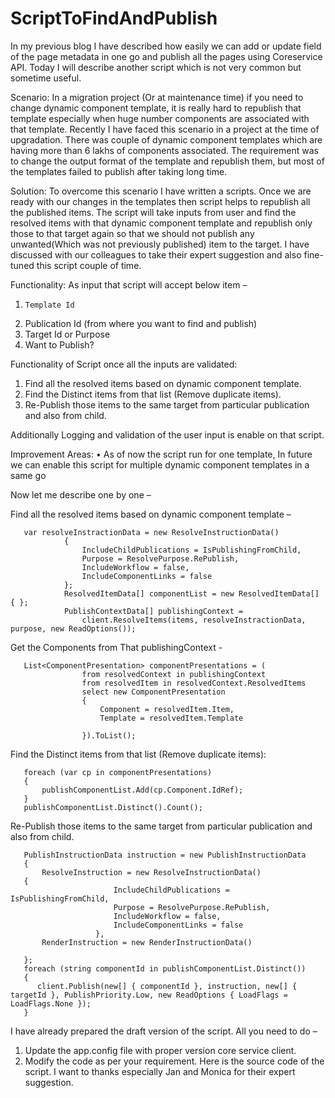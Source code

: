 # ScriptToFindAndPublish

In my previous blog I have described how easily we can add or update field of the page metadata in one go and publish all the pages using Coreservice API. Today I will describe another script which is not very common but sometime useful. 

Scenario: 
In a migration project (Or at maintenance time) if you need to change dynamic component template, it is really hard to republish that template especially when huge number components are associated with that template. 
Recently I have faced this scenario in a project at the time of upgradation. There was couple of dynamic component templates which are having more than 6 lakhs of components associated. The requirement was to change the output format of the template and republish them, but most of the templates failed to publish after taking long time. 

Solution: 
To overcome this scenario I have written a scripts. Once we are ready with our changes in the templates then script helps to republish all the published items. The script will take inputs from user and find the resolved items with that dynamic component template and republish only those to that target again so that we should not publish any unwanted(Which was not previously published) item to the target. 
I have discussed with our colleagues to take their expert suggestion and also fine-tuned this script couple of time.

Functionality: 
As input that script will accept below item –
1)     Template Id
2)	Publication Id (from where you want to find and publish)
3)	Target Id or Purpose
4)	Want to Publish?

Functionality of Script once all the inputs are validated: 
1)	Find all the resolved items based on dynamic component template.
2)	Find the Distinct items from that list (Remove duplicate items).
3)	Re-Publish those items to the same target from particular publication and also from child.

Additionally Logging and validation of the user input is enable on that script.

Improvement Areas:
•	As of now the script run for one template, In future we can enable this script for multiple dynamic component templates in a same go

Now let me describe one by one – 

Find all the resolved items based on dynamic component template – 

       var resolveInstractionData = new ResolveInstructionData()
                {
                    IncludeChildPublications = IsPublishingFromChild,
                    Purpose = ResolvePurpose.RePublish,
                    IncludeWorkflow = false,
                    IncludeComponentLinks = false
                };
                ResolvedItemData[] componentList = new ResolvedItemData[] { };
                PublishContextData[] publishingContext =
                    client.ResolveItems(items, resolveInstractionData, purpose, new ReadOptions());

Get the Components from That publishingContext - 

       List<ComponentPresentation> componentPresentations = (
                    from resolvedContext in publishingContext
                    from resolvedItem in resolvedContext.ResolvedItems
                    select new ComponentPresentation
                    {
                        Component = resolvedItem.Item,
                        Template = resolvedItem.Template

                    }).ToList();



Find the Distinct items from that list (Remove duplicate items):

       foreach (var cp in componentPresentations)
       {                            
           publishComponentList.Add(cp.Component.IdRef);                            
       }
       publishComponentList.Distinct().Count();


Re-Publish those items to the same target from particular publication and also from child.

       PublishInstructionData instruction = new PublishInstructionData
       {
           ResolveInstruction = new ResolveInstructionData()
       {
                           IncludeChildPublications = IsPublishingFromChild,
                           Purpose = ResolvePurpose.RePublish,
                           IncludeWorkflow = false,
                           IncludeComponentLinks = false
                       },
           RenderInstruction = new RenderInstructionData()

       };
       foreach (string componentId in publishComponentList.Distinct())
       {
          client.Publish(new[] { componentId }, instruction, new[] { targetId }, PublishPriority.Low, new ReadOptions { LoadFlags = LoadFlags.None });
       }


I have already prepared the draft version of the script. All you need to do – 
1.	Update the app.config file with proper version core service client. 
2.	Modify the code as per your requirement. 
Here is the source code of the script. I want to thanks especially Jan and Monica for their expert suggestion.
